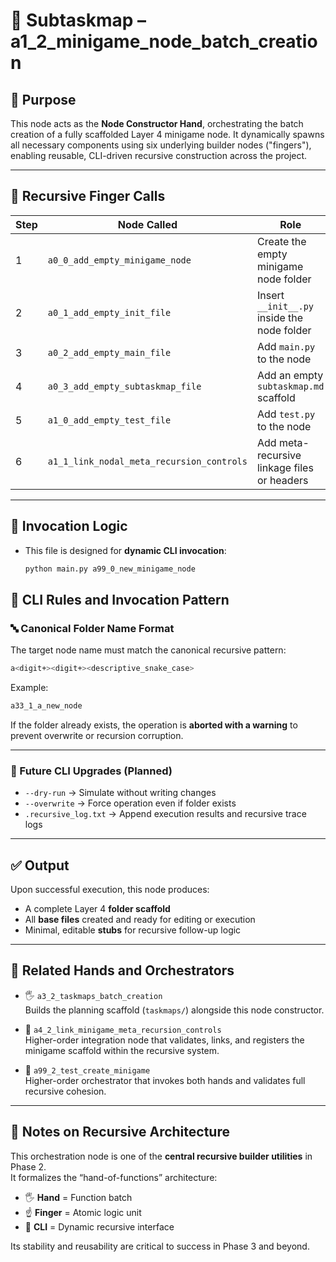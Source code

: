 # 🧠 Subtaskmap – a1_2_minigame_node_batch_creation

## 📘 Purpose

This node acts as the **Node Constructor Hand**, orchestrating the batch creation of a fully scaffolded Layer 4 minigame node. It dynamically spawns all necessary components using six underlying builder nodes ("fingers"), enabling reusable, CLI-driven recursive construction across the project.

---

## 🧩 Recursive Finger Calls

| Step | Node Called                               | Role                                               |
|------|-------------------------------------------|----------------------------------------------------|
| 1    | `a0_0_add_empty_minigame_node`            | Create the empty minigame node folder              |
| 2    | `a0_1_add_empty_init_file`                | Insert `__init__.py` inside the node folder        |
| 3    | `a0_2_add_empty_main_file`                | Add `main.py` to the node                          |
| 4    | `a0_3_add_empty_subtaskmap_file`          | Add an empty `subtaskmap.md` scaffold              |
| 5    | `a1_0_add_empty_test_file`                | Add `test.py` to the node                          |
| 6    | `a1_1_link_nodal_meta_recursion_controls` | Add meta-recursive linkage files or headers        |

---

## 🔁 Invocation Logic

- This file is designed for **dynamic CLI invocation**:

  ```bash
  python main.py a99_0_new_minigame_node
  ```

## 🧠 CLI Rules and Invocation Pattern

### 🔤 Canonical Folder Name Format

The target node name must match the canonical recursive pattern:

```bash
a<digit+><digit+><descriptive_snake_case>
```

Example:

```bash
a33_1_a_new_node
```

If the folder already exists, the operation is **aborted with a warning** to prevent overwrite or recursion corruption.

---

### 🔧 Future CLI Upgrades (Planned)

- `--dry-run` → Simulate without writing changes  
- `--overwrite` → Force operation even if folder exists  
- `.recursive_log.txt` → Append execution results and recursive trace logs  

---

## ✅ Output

Upon successful execution, this node produces:

- A complete Layer 4 **folder scaffold**
- All **base files** created and ready for editing or execution
- Minimal, editable **stubs** for recursive follow-up logic

---

## 🧱 Related Hands and Orchestrators

- 🖐️ `a3_2_taskmaps_batch_creation`  
  Builds the planning scaffold (`taskmaps/`) alongside this node constructor.

- 🧠 `a4_2_link_minigame_meta_recursion_controls`  
  Higher-order integration node that validates, links, and registers the minigame scaffold within the recursive system.

- 🧠 `a99_2_test_create_minigame`  
  Higher-order orchestrator that invokes both hands and validates full recursive cohesion.

---

## 🧠 Notes on Recursive Architecture

This orchestration node is one of the **central recursive builder utilities** in Phase 2.  
It formalizes the “hand-of-functions” architecture:

- 🖐️ **Hand** = Function batch  
- ☝️ **Finger** = Atomic logic unit  
- 🧠 **CLI** = Dynamic recursive interface  

Its stability and reusability are critical to success in Phase 3 and beyond.

